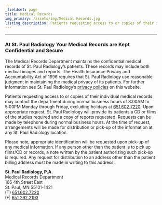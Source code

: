 ```yaml
---
_fieldset: page
title: Medical Records
img_primary: /assets/img/Medical Records.jpg
listing_description: Patients requesting access to or copies of their individual medical records may contact the department Monday through Friday, from 8AM to 5PM, at 651.602.7220.
---
```

<hr><h3>At St. Paul Radiology Your Medical Records are Kept Confidential and Secure</h3><p>The Medical Records Department maintains the confidential medical records of St. Paul Radiology’s patients. These records may include both medical images and reports. The Health Insurance Privacy and Accountability Act of 1996 requires that St. Paul Radiology use reasonable judgment in maintaining the medical privacy of its patients. For further information see St. Paul Radiology’s <a href="http://www.stpaulradiology.com/for-patients/billing-and-privacy-policies" target="_blank">privacy policies</a> on this website.</p><p>Patients requesting access to or copies of their individual medical records may contact the department during normal business hours of 8:00AM to 5:00PM Monday through Friday, excluding holidays at <a href="tel: 651.602.7220">651.602.7220</a>. Upon appropriate request, St. Paul Radiology will provide its patients a CD or films of the studies required and a copy of reports requested. Requests can be made by telephone during normal business hours. At the time of request, arrangements will be made for distribution or pick-up of the information at any St. Paul Radiology location.</p><p>Please note, appropriate identification will be requested upon pick-up of any medical information. If any person other than the patient is to pick up films/CD or records, a note written by the patient authorizing such pick-up is required. Any request for distribution to an address other than the patient billing address must be made in writing to this address:</p><p><strong>St. Paul Radiology, P.A.<br></strong>Medical Records Department<br>166 4th Street East<br>St. Paul, MN 55101-1421<br>(T) <a href="tel: 651.602.7220">651.602.7220</a><br>(F) <a href="tel: 651.292.2193">651.292.2193</a><span></span></p>